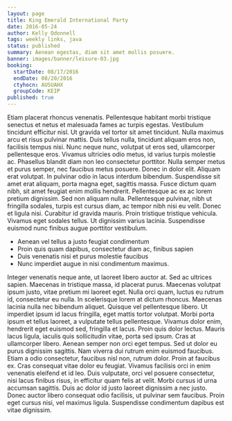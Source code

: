 ```yaml
---
layout: page
title: King Emerald International Party
date: 2016-05-24
author: Kelly Odonnell
tags: weekly links, java
status: published
summary: Aenean egestas, diam sit amet mollis posuere.
banner: images/banner/leisure-03.jpg
booking:
  startDate: 08/17/2016
  endDate: 08/20/2016
  ctyhocn: AUSUAHX
  groupCode: KEIP
published: true
---
```

Etiam placerat rhoncus venenatis. Pellentesque habitant morbi tristique senectus et netus et malesuada fames ac turpis egestas. Vestibulum tincidunt efficitur nisl. Ut gravida vel tortor sit amet tincidunt. Nulla maximus arcu et risus pulvinar mattis. Duis tellus nulla, tincidunt aliquam eros non, facilisis tempus nisi. Nunc neque nunc, volutpat ut eros sed, ullamcorper pellentesque eros. Vivamus ultricies odio metus, id varius turpis molestie ac. Phasellus blandit diam non leo consectetur porttitor. Nulla semper metus et purus semper, nec faucibus metus posuere. Donec in dolor elit. Aliquam erat volutpat. In pulvinar odio in lacus interdum bibendum. Suspendisse sit amet erat aliquam, porta magna eget, sagittis massa. Fusce dictum quam nibh, sit amet feugiat enim mollis hendrerit. Pellentesque ac ex ac lorem pretium dignissim.
Sed non aliquam nulla. Pellentesque pulvinar, nibh ut fringilla sodales, turpis est cursus diam, ac tempor nibh nisi eu velit. Donec et ligula nisi. Curabitur id gravida mauris. Proin tristique tristique vehicula. Vivamus eget sodales tellus. Ut dignissim varius lacinia. Suspendisse euismod nunc finibus augue porttitor vestibulum.

* Aenean vel tellus a justo feugiat condimentum
* Proin quis quam dapibus, consectetur diam ac, finibus sapien
* Duis venenatis nisi et purus molestie faucibus
* Nunc imperdiet augue in nisi condimentum maximus.

Integer venenatis neque ante, ut laoreet libero auctor at. Sed ac ultrices sapien. Maecenas in tristique massa, id placerat purus. Maecenas volutpat ipsum justo, vitae pretium mi laoreet eget. Nulla orci quam, luctus eu rutrum id, consectetur eu nulla. In scelerisque lorem at dictum rhoncus. Maecenas lacinia nulla nec bibendum aliquet. Quisque vel pellentesque libero. Ut imperdiet ipsum id lacus fringilla, eget mattis tortor volutpat. Morbi porta ipsum et tellus laoreet, a vulputate tellus pellentesque. Vivamus dolor enim, hendrerit eget euismod sed, fringilla et lacus. Proin quis dolor lectus. Mauris lacus ligula, iaculis quis sollicitudin vitae, porta sed ipsum. Cras at ullamcorper libero. Aenean semper non orci eget tempus.
Sed ut dolor eu purus dignissim sagittis. Nam viverra dui rutrum enim euismod faucibus. Etiam a odio consectetur, faucibus nisl non, rutrum dolor. Proin at faucibus ex. Cras consequat vitae dolor eu feugiat. Vivamus facilisis orci in enim venenatis eleifend et id leo. Duis vulputate, orci vel posuere consectetur, nisi lacus finibus risus, in efficitur quam felis at velit. Morbi cursus id urna accumsan sagittis. Duis ac dolor id justo laoreet dignissim a nec justo. Donec auctor libero consequat odio facilisis, ut pulvinar sem faucibus. Proin eget cursus nisi, vel maximus ligula. Suspendisse condimentum dapibus est vitae dignissim.
